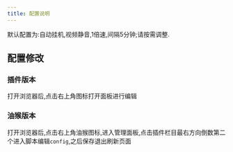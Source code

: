 ```yaml
---
title: 配置说明
---
```


默认配置为:自动挂机,视频静音,1倍速,间隔5分钟;请按需调整.

## 配置修改

### 插件版本
打开浏览器后,点击右上角图标打开面板进行编辑

### 油猴版本
打开浏览器后,点击右上角油猴图标,进入管理面板,点击插件栏目最右方向倒数第二个进入脚本编辑`config`,之后保存退出刷新页面

